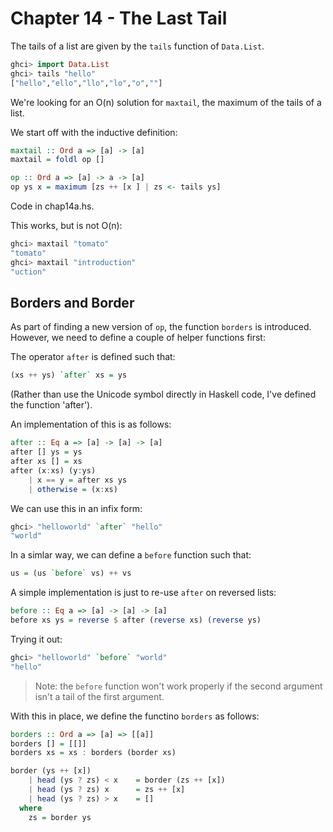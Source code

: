# Chapter 14 - The Last Tail

The tails of a list are given by the `tails` function of `Data.List`.

```haskell
ghci> import Data.List
ghci> tails "hello"
["hello","ello","llo","lo","o",""]
```

We're looking for an O(n) solution for `maxtail`, the maximum of the tails of a list.

We start off with the inductive definition:

```haskell
maxtail :: Ord a => [a] -> [a]
maxtail = foldl op []

op :: Ord a => [a] -> a -> [a]
op ys x = maximum [zs ++ [x ] | zs <- tails ys]
```

Code in chap14a.hs.

This works, but is not O(n):

```haskell
ghci> maxtail "tomato"
"tomato"
ghci> maxtail "introduction"
"uction"
```

## Borders and Border

As part of finding a new version of `op`, the function `borders` is introduced. 
However, we need to define a couple of helper functions first:

The operator `after` is defined such that:

```haskell
(xs ++ ys) `after` xs = ys
```

(Rather than use the Unicode symbol directly in Haskell code, I've
defined the function 'after').

An implementation of this is as follows:

```haskell
after :: Eq a => [a] -> [a] -> [a]
after [] ys = ys
after xs [] = xs
after (x:xs) (y:ys) 
    | x == y = after xs ys
    | otherwise = (x:xs)
```

We can use this in an infix form:

```haskell
ghci> "helloworld" `after` "hello"
"world"
```

In a simlar way, we can define a `before` function such that:

```haskell
us = (us `before` vs) ++ vs
```

A simple implementation is just to re-use `after` on reversed lists:

```haskell
before :: Eq a => [a] -> [a] -> [a]
before xs ys = reverse $ after (reverse xs) (reverse ys)
```

Trying it out:

```haskell
ghci> "helloworld" `before` "world"
"hello"
```

> Note: the `before` function won't work properly if the second argument
> isn't a tail of the first argument.

With this in place, we define the functino `borders` as follows:

```haskell
borders :: Ord a => [a] => [[a]]
borders [] = [[]]
borders xs = xs : borders (border xs)

border (ys ++ [x]) 
    | head (ys ? zs) < x    = border (zs ++ [x])
    | head (ys ? zs) x      = zs ++ [x]
    | head (ys ? zs) > x    = []
  where 
    zs = border ys
```


